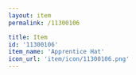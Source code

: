 ```yaml
---
layout: item
permalink: /11300106

title: Item
id: '11300106'
item_name: 'Apprentice Hat'
icon_url: 'item/icon/11300106.png'
---
```

